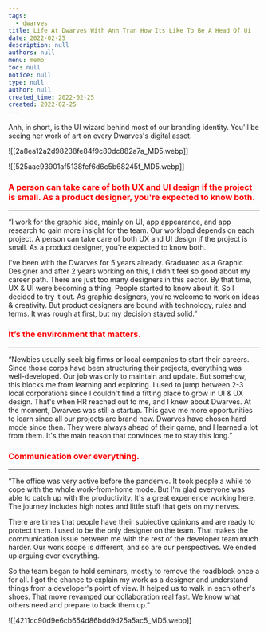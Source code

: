 ```yaml
---
tags: 
  - dwarves
title: Life At Dwarves With Anh Tran How Its Like To Be A Head Of Ui
date: 2022-02-25
description: null
authors: null
menu: memo
toc: null
notice: null
type: null
author: null
created_time: 2022-02-25
created: 2022-02-25
---
```




Anh, in short, is the UI wizard behind most of our branding identity. You'll be seeing her work of art on every Dwarves's digital asset.


<!-- column_list d8e9a590-64b7-4bc7-8693-37fbce1f27b5 -->

<!-- column 73a7a422-fd5d-42da-8113-6d3d98a6abe8 -->

![[2a8ea12a2d98238fe84f9c80dc882a7a_MD5.webp]]

<!-- column 616bec77-98f6-4160-994a-c6b7e582ab06 -->

![[525aae93901af5138fef6d6c5b68245f_MD5.webp]]


### <span style='color:red'>A person can take care of both UX and UI design if the project is small. As a product designer, you're expected to know both.</span>

---

“I work for the graphic side, mainly on UI, app appearance, and app research to gain more insight for the team. Our workload depends on each project. A person can take care of both UX and UI design if the project is small. As a product designer, you're expected to know both.

I've been with the Dwarves for 5 years already. Graduated as a Graphic Designer and after 2 years working on this, I didn't feel so good about my career path. There are just too many designers in this sector. By that time, UX & UI were becoming a thing. People started to know about it. So I decided to try it out. As graphic designers, you're welcome to work on ideas & creativity. But product designers are bound with technology, rules and terms. It was rough at first, but my decision stayed solid.”


### <span style='color:red'>It’s the environment that matters.</span>

---

“Newbies usually seek big firms or local companies to start their careers. Since those corps have been structuring their projects, everything was well-developed. Our job was only to maintain and update. But somehow, this blocks me from learning and exploring. I used to jump between 2-3 local corporations since I couldn't find a fitting place to grow in UI & UX design. That's when HR reached out to me, and I knew about Dwarves.
At the moment, Dwarves was still a startup. This gave me more opportunities to learn since all our projects are brand new. Dwarves have chosen hard mode since then. They were always ahead of their game, and I learned a lot from them. It's the main reason that convinces me to stay this long.”


### <span style='color:red'>Communication over everything.</span>

---

“The office was very active before the pandemic. It took people a while to cope with the whole work-from-home mode. But I'm glad everyone was able to catch up with the productivity.
It's a great experience working here. The journey includes high notes and little stuff that gets on my nerves. 

<!-- column_list 72fdaff5-5f7e-4d47-9d8f-54bda52979af -->

<!-- column 7acf03b8-b85b-4709-b0f8-47000509a7b3 -->

There are times that people have their subjective opinions and are ready to protect them. I used to be the only designer on the team. That makes the communication issue between me with the rest of the developer team much harder. Our work scope is different, and so are our perspectives. We ended up arguing over everything. 

So the team began to hold seminars, mostly to remove the roadblock once a for all. I got the chance to explain my work as a designer and understand things from a developer's point of view. It helped us to walk in each other's shoes. That move revamped our collaboration real fast. We know what others need and prepare to back them up.”

<!-- column 293a1271-8b34-4ca7-923e-abe6e98dd7d1 -->


![[4211cc90d9e6cb654d86bdd9d25a5ac5_MD5.webp]]
